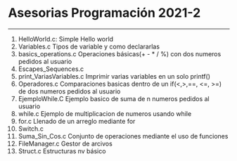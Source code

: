 
# Asesorias Programación 2021-2

---

1. HelloWorld.c: Simple Hello world
2. Variables.c Tipos de variable y como declararlas
3. basics_operations.c Operaciones básicas(+ - * / %) con dos numeros pedidos al usuario
4. Escapes_Sequences.c
5. print_VariasVariables.c Imprimir varias variables en un solo printf()
6. Operadores.c Comparaciones basicas dentro de un if(<,>,==, <=, >=) de dos numeros pedidos al usuario
7. EjemploWhile.C Ejemplo basico de suma de n numeros pedidos al usuario
8. while.c Ejemplo de multiplicacion de numeros usando while
9. for.c Llenado de un arreglo mediante for
10. Switch.c 
11. Suma_Sin_Cos.c Conjunto de operaciones mediante el uso de funciones
12. FileManager.c Gestor de arcivos
13. Struct.c Estructuras nv básico
